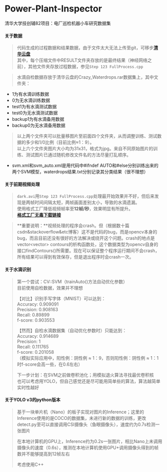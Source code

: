 # Power-Plant-Inspector
清华大学技创辅82项目：电厂巡检机器小车研究数据集

#### 关于数据

> 代码生成的过程数据和结果数据，由于文件太大无法上传至git，可移步[**清华云盘**](https://cloud.tsinghua.edu.cn/#group/4445/lib/76d50336-c98e-49a0-a3df-7415cc6f3f19)  
其中，每个压缩文件中RESULT文件夹存放的是最终结果（神经网络之前），其他文件夹存放过程数据，参见`Step 123 FullProcess.cpp` 

> 水滴自检数据存放于清华云盘的Crazy_Waterdrops.rar数据集上，其中文件夹：
- 1为有水滴训练数据
- 0为无水滴训练数据
- test1为有水滴测试数据
- test0为无水滴测试数据 
- backup1为有水滴备用数据
- backup0为无水滴备用数据
> 以上两个文件夹可以批量移图片至前面四个文件夹，从而调整训练、测试数据的多少和1/0比例（目前比例≈1：9）。  
> 以上六个文件夹图片大小均为31x31，格式为jpg。来自不同原始图片的训练、测试图片已通过随机修改文件名的方法尽量打乱顺序。
- svm.xml和svm_auto.xml是用代码中#ifndef AUTO和#else分别训练出来的两个SVM模型，waterdrops结果.txt分别记录其分类结果（很不理想）

  
#### 关于前期视频处理

> `dark.avi`用`Step 123 FullProcess.cpp`处理最开始效果并不好，但后来发现是两帧时间间隔太短，两帧画面差别太小，导致的水滴遗漏。   
使用格式工厂降低视频帧率至**12帧/秒**，效果明显有所提升。  
[**格式工厂无毒下载链接**](http://soft.onlinedown.net/soft/983615.htm)  

> **重要说明：**视频处理的程序会crash。但（根据数十篇csdn&stackoverflow&etc博客）这不是代码的bug，而是opencv本身的bug，而且目前还没有很好的方法解决或绕开这个问题。crash的地点是vector<vector<Point>> contours的析构函数处，这个数据类型为opencv自身的接口findContours()所需要。现在可以保证整个程序运行期间不会crash，所有结果可以得到有效保存，但是退出程序时会crash一次。

#### 关于水滴识别
> 第一个尝试：CV::SVM（trainAuto()方法自动优化参数）  
目前使用自检数据，效果并不理想  
>  
>【对比】识别手写字体（MNIST）可以达到：  
Accuracy: 0.909091  
Precision: 0.908163  
Recall: 0.89899  
f-score: 0.903553  
>  
>【然而】自检水滴数据集（自动优化参数时）只能达到：  
Accuracy: 0.914689  
Precision: 1  
Recall: 0.111765  
f-score: 0.201058  
（模拟实际应用中，阳性例：阴性例 ≈ 1：9，否则阳性例：阴性例 ≈ 1：1时f-score会高一些，在0.6左右）  
>  
>下一步计划：在SVM之前做卷积池化；用模拟退火算法寻找最优卷积核  
也可以考虑用YOLO，但自己感觉还是尽可能用简单些的算法，算法越简单实时性越好  


#### 关于YOLO v3的python版本
> 基于一块单片机（Nano）的板子实现对图片的Inference；这里的Inference使用的是COCO的数据集，未进行新的数据的训练，更改detect.py至可以直接调用CSI摄像头（鱼眼摄像头），速度约为0.7s检测一张图片
>
> 在本地计算机的GPU上，Inference约为0.2s一张图片，相比Nano上未调用摄像头的速度（0.6s），推测在本地计算机使用GPU+调用摄像头得到的帧数并不能够提高到12帧左右
>
>考虑使用C++
